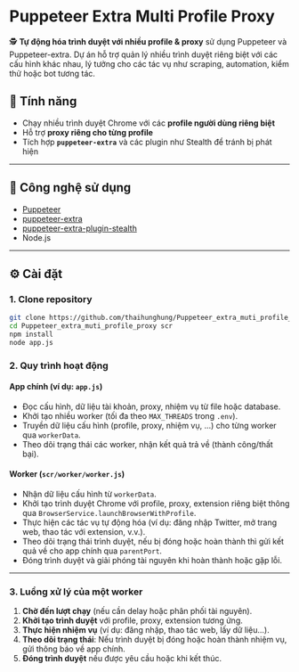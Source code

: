 # Puppeteer Extra Multi Profile Proxy

🕵️ **Tự động hóa trình duyệt với nhiều profile & proxy** sử dụng Puppeteer và Puppeteer-extra. Dự án hỗ trợ quản lý nhiều trình duyệt riêng biệt với các cấu hình khác nhau, lý tưởng cho các tác vụ như scraping, automation, kiểm thử hoặc bot tương tác.

## 🚀 Tính năng

- Chạy nhiều trình duyệt Chrome với các **profile người dùng riêng biệt**
- Hỗ trợ **proxy riêng cho từng profile**
- Tích hợp **`puppeteer-extra`** và các plugin như Stealth để tránh bị phát hiện

---

## 🧰 Công nghệ sử dụng

- [Puppeteer](https://github.com/puppeteer/puppeteer)
- [puppeteer-extra](https://github.com/berstend/puppeteer-extra)
- [puppeteer-extra-plugin-stealth](https://github.com/berstend/puppeteer-extra/tree/master/packages/puppeteer-extra-plugin-stealth)
- Node.js
---

## ⚙️ Cài đặt

### 1. Clone repository

```bash
git clone https://github.com/thaihunghung/Puppeteer_extra_muti_profile_proxy.git
cd Puppeteer_extra_muti_profile_proxy scr
npm install
node app.js
```

### 2. Quy trình hoạt động

#### **App chính (ví dụ: `app.js`)**

- Đọc cấu hình, dữ liệu tài khoản, proxy, nhiệm vụ từ file hoặc database.
- Khởi tạo nhiều worker (tối đa theo `MAX_THREADS` trong `.env`).
- Truyền dữ liệu cấu hình (profile, proxy, nhiệm vụ, ...) cho từng worker qua `workerData`.
- Theo dõi trạng thái các worker, nhận kết quả trả về (thành công/thất bại).

#### **Worker (`scr/worker/worker.js`)**

- Nhận dữ liệu cấu hình từ `workerData`.
- Khởi tạo trình duyệt Chrome với profile, proxy, extension riêng biệt thông qua `BrowserService.launchBrowserWithProfile`.
- Thực hiện các tác vụ tự động hóa (ví dụ: đăng nhập Twitter, mở trang web, thao tác với extension, v.v.).
- Theo dõi trạng thái trình duyệt, nếu bị đóng hoặc hoàn thành thì gửi kết quả về cho app chính qua `parentPort`.
- Đóng trình duyệt và giải phóng tài nguyên khi hoàn thành hoặc gặp lỗi.

---

### 3. Luồng xử lý của một worker

1. **Chờ đến lượt chạy** (nếu cần delay hoặc phân phối tài nguyên).
2. **Khởi tạo trình duyệt** với profile, proxy, extension tương ứng.
3. **Thực hiện nhiệm vụ** (ví dụ: đăng nhập, thao tác web, lấy dữ liệu...).
4. **Theo dõi trạng thái**: Nếu trình duyệt bị đóng hoặc hoàn thành nhiệm vụ, gửi thông báo về app chính.
5. **Đóng trình duyệt** nếu được yêu cầu hoặc khi kết thúc.
